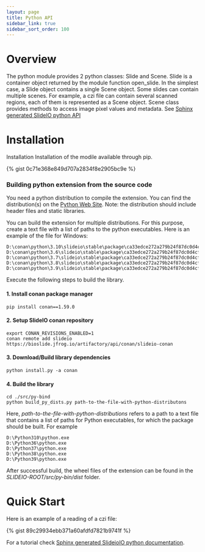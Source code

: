 ```yaml
---
layout: page
title: Python API
sidebar_link: true
sidebar_sort_order: 100
---
```

# Overview
The python module provides 2 python classes: Slide and Scene. Slide is a container object returned by the module function open_slide. In the simplest case, a Slide object contains a single Scene object. Some slides can contain multiple scenes. For example, a czi file can contain several scanned regions, each of them is represented as a Scene object. Scene class provides methods to access image pixel values and metadata.
See [Sphinx generated SlideIO python API](https://booritas.github.io/slideio/sphinx/)

# Installation

Installation
Installation of the modile available through pip.

{% gist 0c71e368e849d707a2834f8e2905bc9e %}

### Building python extension from the source code

You need a python distribution to compile the extension. You can find the distribution(s) on the [Python Web Site](https://www.python.org/downloads/). 
Note: the distribution should include header files and static libraries. 

You can build the extension for multiple distributions. For this purpose, create a text file with a list of paths to the python executables. Here is an example of the file for Windows:
```
D:\conan\python\3.10\slideio\stable\package\ca33edce272a279b24f87dc0d4cf5bbdcffbc187\Python310\python.exe
D:\conan\python\3.6\slideio\stable\package\ca33edce272a279b24f87dc0d4cf5bbdcffbc187\Python36\python.exe
D:\conan\python\3.7\slideio\stable\package\ca33edce272a279b24f87dc0d4cf5bbdcffbc187\Python37\python.exe
D:\conan\python\3.8\slideio\stable\package\ca33edce272a279b24f87dc0d4cf5bbdcffbc187\Python38\python.exe
D:\conan\python\3.9\slideio\stable\package\ca33edce272a279b24f87dc0d4cf5bbdcffbc187\Python39\python.exe
```

Execute the following steps to build the library.
#### 1. Install conan package manager
```
pip install conan==1.59.0
```
#### 2. Setup SlideIO conan repository
```
export CONAN_REVISIONS_ENABLED=1
conan remote add slideio https://bioslide.jfrog.io/artifactory/api/conan/slideio-conan
```
#### 3. Download/Build library dependencies
```
python install.py -a conan
```
#### 4. Build the library
```
cd ./src/py-bind
python build_py_dists.py path-to-the-file-with-python-distributons
```
Here, *path-to-the-file-with-python-distributions* refers to a path to a text file that contains a list of paths for Python executables, for which the package should be built. For example
```
D:\Python310\python.exe
D:\Python36\python.exe
D:\Python37\python.exe
D:\Python38\python.exe
D:\Python39\python.exe
```
After successful build, the wheel files of the extension can be found in the *SLIDEIO-ROOT/src/py-bin/dist* folder.

# Quick Start

Here is an example of a reading of a czi file:

{% gist 89c29934ebb371a60afdfd7821b9741f %}

For a tutorial check [Sphinx generated SlideioIO python documentation](https://booritas.github.io/slideio/sphinx/).